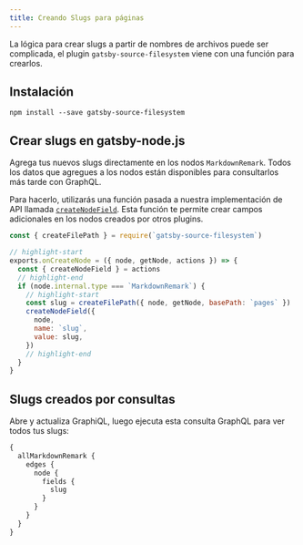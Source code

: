 ```yaml
---
title: Creando Slugs para páginas
---
```


La lógica para crear slugs a partir de nombres de archivos puede ser complicada, el plugin `gatsby-source-filesystem` viene con una función para crearlos.

## Instalación

`npm install --save gatsby-source-filesystem`

## Crear slugs en gatsby-node.js

Agrega tus nuevos slugs directamente en los nodos `MarkdownRemark`. Todos los datos que agregues a los nodos están disponibles para consultarlos más tarde con GraphQL.

Para hacerlo, utilizarás una función pasada a nuestra implementación de API llamada [`createNodeField`](/docs/actions/#createNodeField). Esta función te permite crear campos adicionales en los nodos creados por otros plugins.

```javascript:title=gatsby-node.js
const { createFilePath } = require(`gatsby-source-filesystem`)

// highlight-start
exports.onCreateNode = ({ node, getNode, actions }) => {
  const { createNodeField } = actions
  // highlight-end
  if (node.internal.type === `MarkdownRemark`) {
    // highlight-start
    const slug = createFilePath({ node, getNode, basePath: `pages` })
    createNodeField({
      node,
      name: `slug`,
      value: slug,
    })
    // highlight-end
  }
}
```

## Slugs creados por consultas

Abre y actualiza GraphiQL, luego ejecuta esta consulta GraphQL para ver todos tus slugs:

```graphql
{
  allMarkdownRemark {
    edges {
      node {
        fields {
          slug
        }
      }
    }
  }
}
```
